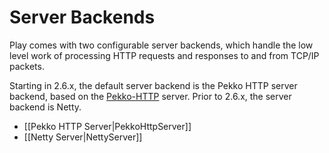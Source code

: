 <!--- Copyright (C) from 2022 The Play Framework Contributors <https://github.com/playframework>, 2011-2021 Lightbend Inc. <https://www.lightbend.com> -->

# Server Backends

Play comes with two configurable server backends, which handle the low level work of processing HTTP requests and responses to and from TCP/IP packets.

Starting in 2.6.x, the default server backend is the Pekko HTTP server backend, based on the [Pekko-HTTP](https://doc.akka.io/docs/akka-http/10.2/) server.  Prior to 2.6.x, the server backend is Netty.

* [[Pekko HTTP Server|PekkoHttpServer]]
* [[Netty Server|NettyServer]]
